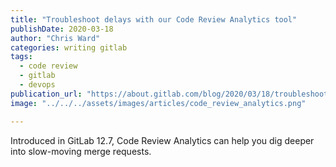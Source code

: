 ```yaml
---
title: "Troubleshoot delays with our Code Review Analytics tool"
publishDate: 2020-03-18
author: "Chris Ward"
categories: writing gitlab
tags: 
  - code review
  - gitlab
  - devops
publication_url: "https://about.gitlab.com/blog/2020/03/18/troubleshoot-delays-with-code-review-analytics/"
image: "../../../assets/images/articles/code_review_analytics.png"

---
```

Introduced in GitLab 12.7, Code Review Analytics can help you dig deeper into slow-moving merge requests.